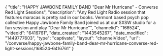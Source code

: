 {
    "title": "HAPPY JAWBONE FAMILY BAND \"Dear Mr Hurricane\" - Converse Red Light Sessions",
    "description": "Any Red Light Radio session that features maracas is pretty rad in our books. Vermont based psych pop collective Happy Jawbone Family Band joined us at our SXSW studio for a fun session and play \"Dear Mr Hurricane\"",
    "channelid": "168524",
    "videoid": "6416761",
    "date_created": "1443545267",
    "date_modified": "1449777603",
    "type": "captivate",
    "layout": "channelVideo",
    "url": "\/converse\/happy-jawbone-family-band-dear-mr-hurricane-converse-red-light-sessions\/168524-6416761"
}